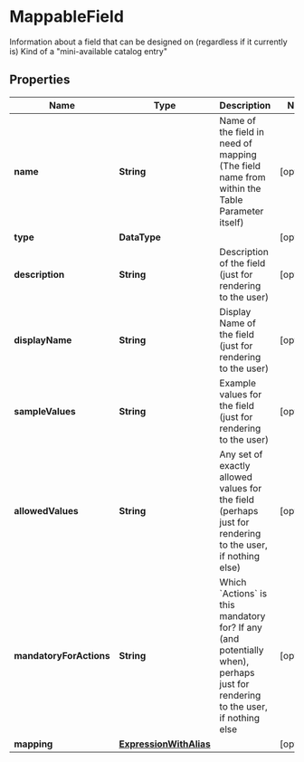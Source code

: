 

# MappableField

Information about a field that can be designed on (regardless if it currently is)  Kind of a \"mini-available catalog entry\"

## Properties

| Name | Type | Description | Notes |
|------------ | ------------- | ------------- | -------------|
|**name** | **String** | Name of the field in need of mapping (The field name from within the Table Parameter itself) |  [optional] |
|**type** | **DataType** |  |  [optional] |
|**description** | **String** | Description of the field (just for rendering to the user) |  [optional] |
|**displayName** | **String** | Display Name of the field (just for rendering to the user) |  [optional] |
|**sampleValues** | **String** | Example values for the field (just for rendering to the user) |  [optional] |
|**allowedValues** | **String** | Any set of exactly allowed values for the field (perhaps just for rendering to the user, if nothing else) |  [optional] |
|**mandatoryForActions** | **String** | Which &#x60;Actions&#x60; is this mandatory for? If any (and potentially when), perhaps just for rendering to the user, if nothing else |  [optional] |
|**mapping** | [**ExpressionWithAlias**](ExpressionWithAlias.md) |  |  [optional] |



